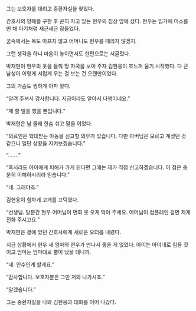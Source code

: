 그는 보호자를 데리고 중환자실을 찾았다.

간호사의 양해를 구한 후 곤히 자고 있는 현우의 침상 앞에 섰다. 현우는 입가에 미소를 띤 채 아기처럼 새근새근 잠들었다.

꿈속에서는 목도 아프지 않고 어머니도 현우를 때리지 않겠지.

그런 생각을 하니 마음이 놓이면서도 한편으로는 서글펐다.

박재현이 현우의 옷을 들춰 멍 자국을 보여 주자 김현웅이 흐느껴 울기 시작했다. 다 큰 남성이 이렇게 서럽게 우는 걸 보는 건 오랜만이었다.

그의 가슴도 찡하게 아파 왔다.

“알려 주셔서 감사합니다. 지금이라도 알아서 다행이네요.”

“제 할 일을 했을 뿐입니다.”

박재현은 남 몰래 한숨 쉬고 말을 이었다.

“의료인은 학대받는 아동을 신고할 의무가 있습니다. 다만 아버님은 모르고 계셨던 것 같으니 일단 상황을 지켜보겠습니다.”

“…….”

“혹시라도 아이에게 피해가 가게 된다면 그때는 제가 직접 신고하겠습니다. 이 점은 충분히 이해하시리라 믿습니다.”

“네. 그래야죠.”

김현웅이 힘차게 고개를 끄덕였다.

“선생님. 당분간 현우 어머님이 면회 못 오게 막아 주세요. 어머님이 컴플레인 걸면 제게 전화 주시고요.”

박재현은 곁에 있던 간호사에게 새로운 오더를 내렸다.

지금 상황에서 현우 새 엄마와 현우가 만나서 좋을 게 없었다. 아이는 아이대로 힘들 것이고 엄마는 엄마대로 뿔이 났을 테니까.

“네. 인수인계 할게요.”

“감사합니다. 보호자분은 그만 저와 나가시죠.”

“알겠습니다.”

그는 중환자실을 나와 김현웅과 대화를 이어 나갔다.